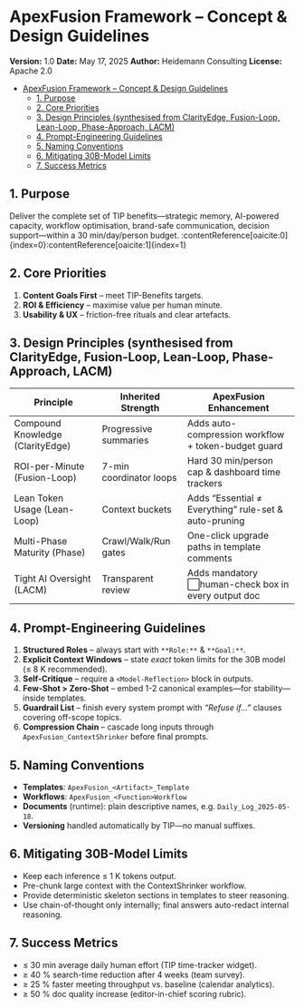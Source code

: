 # ApexFusion Framework – Concept & Design Guidelines

**Version:** 1.0
**Date:** May 17, 2025
**Author:** Heidemann Consulting
**License:** Apache 2.0

- [ApexFusion Framework – Concept \& Design Guidelines](#apexfusion-framework--concept--design-guidelines)
  - [1. Purpose](#1-purpose)
  - [2. Core Priorities](#2-core-priorities)
  - [3. Design Principles (synthesised from ClarityEdge, Fusion-Loop, Lean-Loop, Phase-Approach, LACM)](#3-design-principles-synthesised-from-clarityedge-fusion-loop-lean-loop-phase-approach-lacm)
  - [4. Prompt-Engineering Guidelines](#4-prompt-engineering-guidelines)
  - [5. Naming Conventions](#5-naming-conventions)
  - [6. Mitigating 30B-Model Limits](#6-mitigating-30b-model-limits)
  - [7. Success Metrics](#7-success-metrics)

## 1. Purpose
Deliver the complete set of TIP benefits—strategic memory, AI-powered capacity, workflow optimisation, brand-safe communication, decision support—within a 30 min/day/person budget. :contentReference[oaicite:0]{index=0}:contentReference[oaicite:1]{index=1}

## 2. Core Priorities
1. **Content Goals First** – meet TIP-Benefits targets.
2. **ROI & Efficiency** – maximise value per human minute.
3. **Usability & UX** – friction-free rituals and clear artefacts.

## 3. Design Principles (synthesised from ClarityEdge, Fusion-Loop, Lean-Loop, Phase-Approach, LACM)
| Principle | Inherited Strength | ApexFusion Enhancement |
|-----------|-------------------|------------------------|
| Compound Knowledge (ClarityEdge)| Progressive summaries | Adds auto-compression workflow + token-budget guard |
| ROI-per-Minute (Fusion-Loop) | 7-min coordinator loops | Hard 30 min/person cap & dashboard time trackers |
| Lean Token Usage (Lean-Loop) | Context buckets | Adds “Essential ≠ Everything” rule-set & auto-pruning |
| Multi-Phase Maturity (Phase) | Crawl/Walk/Run gates | One-click upgrade paths in template comments |
| Tight AI Oversight (LACM) | Transparent review | Adds mandatory ⬜human-check box in every output doc |

## 4. Prompt-Engineering Guidelines
1. **Structured Roles** – always start with `**Role:**` & `**Goal:**`.
2. **Explicit Context Windows** – state *exact* token limits for the 30B model (≤ 8 K recommended).
3. **Self-Critique** – require a `<Model-Reflection>` block in outputs.
4. **Few-Shot > Zero-Shot** – embed 1-2 canonical examples—for stability—inside templates.
5. **Guardrail List** – finish every system prompt with *“Refuse if…”* clauses covering off-scope topics.
6. **Compression Chain** – cascade long inputs through `ApexFusion_ContextShrinker` before final prompts.

## 5. Naming Conventions
* **Templates**: `ApexFusion_<Artifact>_Template`
* **Workflows**: `ApexFusion_<Function>Workflow`
* **Documents** (runtime): plain descriptive names, e.g. `Daily_Log_2025-05-18`.
* **Versioning** handled automatically by TIP—no manual suffixes.

## 6. Mitigating 30B-Model Limits
* Keep each inference ≤ 1 K tokens output.
* Pre-chunk large context with the ContextShrinker workflow.
* Provide deterministic skeleton sections in templates to steer reasoning.
* Use chain-of-thought only internally; final answers auto-redact internal reasoning.

## 7. Success Metrics
* ≤ 30 min average daily human effort (TIP time-tracker widget).
* ≥ 40 % search-time reduction after 4 weeks (team survey).
* ≥ 25 % faster meeting throughput vs. baseline (calendar analytics).
* ≥ 50 % doc quality increase (editor-in-chief scoring rubric).
